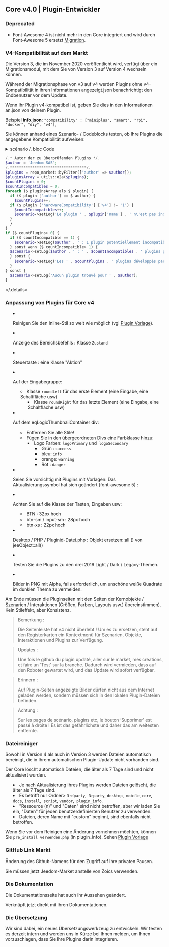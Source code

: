 ## Core v4.0 | Plugin-Entwickler

### Deprecated

- Font-Awesome 4 ist nicht mehr in den Core integriert und wird durch Font-Awesome 5 ersetzt [Migration](https:/./.fontawesome.com/.how-to-use/.on-the-web/.setup/.upgrading-from-version-4#name-changes).

### V4-Kompatibilität auf dem Markt

Die Version 3, die im November 2020 veröffentlicht wird, verfügt über ein Migrationsmodul, mit dem Sie von Version 3 auf Version 4 wechseln können.

Während der Migrationsphase von v3 auf v4 werden Plugins ohne v4-Kompatibilität in ihren Informationen angezeigt.json benachrichtigt den Endbenutzer vor dem Update.


Wenn Ihr Plugin v4-kompatibel ist, geben Sie dies in den Informationen an.json von deinem Plugin.

Beispiel **info.json**: `"compatibility" : ["miniplus", "smart", "rpi", "docker", "diy", "v4"], `

Sie können anhand eines Szenario- / Codeblocks testen, ob Ihre Plugins die angegebene Kompatibilität aufweisen:

<details>

  <summary markdown="span">scénario /. bloc Code</.summary>

  ~~~ php
  /.* Autor der zu überprüfenden Plugins */.
  $author = 'Jeedom SAS';
  /.**********************************/.
  $plugins = repo_market::byFilter(['author' => $author]);
  $pluginsArray = utils::o2a($plugins);
  $countPlugins = 0;
  $countIncompatibles = 0;
  foreach ($ pluginsArray als $ plugin) {
    if ($ plugin ['author'] == $ author) {
      $countPlugins++;
    if ($ plugin ['hardwareCompatibility'] ['v4'] != '1') {
      $countIncompatibles++;
      $scenario->setLog('Le plugin ' . $plugin['name'] . ' n\'est pas indiqué compatible V4');
    }
    }
  }
  if ($ countPlugins> 0) {
    if ($ countIncompatible == 1) {
      $scenario->setLog($author . ' : 1 plugin potentiellement incompatible Jeedom V4 sur ' . $countPlugins . ' plugin(s) réalisé(s)');
    } sonst wenn ($ countIncompatible> 1) {
    $scenario->setLog($author . ' : ' . $countIncompatibles . ' plugins potentiellements incompatibles Jeedom V4 sur ' . $countPlugins . ' plugins réalisés');
    } sonst {
      $scenario->setLog('Les ' . $countPlugins . ' plugins développés par ' . $author . ' sont tous compatibles Jeedom V4. Félicitations !');
    }
  } sonst {
    $scenario->setLog('Aucun plugin trouvé pour ' . $author);
  }
  ~~~

</.details>

### Anpassung von Plugins für Core v4

- Reinigen Sie den Inline-Stil so weit wie möglich (vgl [Plugin Vorlage](https:/./.github.com/.jeedom/.plugin-template/.blob/.master/.desktop/.php/.template.php)).
- Anzeige des Bereichsbefehls : Klasse `Zustand`
- Steuertaste : eine Klasse "Aktion"
- Auf der Eingabegruppe:
  - Klasse `roundLeft` für das erste Element (eine Eingabe, eine Schaltfläche usw)
    - Klasse `roundRight` für das letzte Element (eine Eingabe, eine Schaltfläche usw)
- Auf dem eqLogicThumbnailContainer div:
    - Entfernen Sie alle Stile!
    - Fügen Sie in den übergeordneten Divs eine Farbklasse hinzu:
      - Logo Farben: `logoPrimary` und` logoSecondary`
        - Grün : `success`
        - bleu: `info`
        - orange: `warning`
        - Rot : `danger`
- Seien Sie vorsichtig mit Plugins mit Vorlagen: Das Aktualisierungssymbol hat sich geändert (font-awesome 5) :
- Achten Sie auf die Klasse der Tasten, Eingaben usw:
    - BTN : 32px hoch
    - btn-sm / input-sm : 28px hoch
    - btn-xs : 22px hoch
- Desktop / PHP / Pluginid-Datei.php : Objekt ersetzen::all () von jeeObject::all()

- Testen Sie die Plugins zu den drei 2019 Light / Dark / Legacy-Themen.

- Bilder in PNG mit Alpha, falls erforderlich, um unschöne weiße Quadrate im dunklen Thema zu vermeiden.

Am Ende müssen die Pluginseiten mit den Seiten der Kernobjekte / Szenarien / Interaktionen (Größen, Farben, Layouts usw.) übereinstimmen). Kein Stileffekt, aber Konsistenz.

> Bemerkung :
>
> Die Seitenleiste hat v4 nicht überlebt ! Um es zu ersetzen, steht auf den Registerkarten ein Kontextmenü für Szenarien, Objekte, Interaktionen und Plugins zur Verfügung.

> Updates :
>
> Une fois le github du plugin updaté, aller sur le market, mes créations, et faire un ‘Test' sur la branche. Dadurch wird vermieden, dass auf den Roboter gewartet wird, und das Update wird sofort verfügbar.

> Erinnern :
>
> Auf Plugin-Seiten angezeigte Bilder dürfen nicht aus dem Internet geladen werden, sondern müssen sich in den lokalen Plugin-Dateien befinden.

> Achtung :
>
> Sur les pages de scénario, plugins etc, le bouton ‘Supprimer' est passé à droite ! Es ist das gefährlichste und daher das am weitesten entfernte.


### Dateireiniger

Sowohl in Version 4 als auch in Version 3 werden Dateien automatisch bereinigt, die in Ihrem automatischen Plugin-Update nicht vorhanden sind.

Der Core löscht automatisch Dateien, die älter als 7 Tage sind und nicht aktualisiert wurden.

- Je nach Aktualisierung Ihres Plugins werden Dateien gelöscht, die älter als 7 Tage sind.
- Es betrifft nur Ordner> `3rdparty`,` 3rparty`, `desktop`,` mobile`, `core`,` docs`, `install`,` script`, `vendor`,` plugin_info`.
- "Ressource (n)" und "Daten" sind nicht betroffen, aber wir laden Sie ein, "Daten" für jeden benutzerdefinierten Benutzer zu verwenden.
- Dateien, deren Name mit "custom" beginnt, sind ebenfalls nicht betroffen.

Wenn Sie vor dem Reinigen eine Änderung vornehmen möchten, können Sie `pre_install verwenden.php` (in plugin_info).
Sehen [Plugin Vorlage](https:/./.github.com/.jeedom/.plugin-template/.blob/.master/.plugin_info/.pre_install.php)

### GitHub Link Markt

Änderung des Github-Namens für den Zugriff auf Ihre privaten Pausen.

Sie müssen jetzt Jeedom-Market anstelle von Zoics verwenden.

### Die Dokumentation

Die Dokumentationsseite hat auch ihr Aussehen geändert.

Verknüpft jetzt direkt mit Ihren Dokumentationen.

### Die Übersetzung

Wir sind dabei, ein neues Übersetzungswerkzeug zu entwickeln. Wir testen es derzeit intern und werden uns in Kürze bei Ihnen melden, um Ihnen vorzuschlagen, dass Sie Ihre Plugins darin integrieren.
